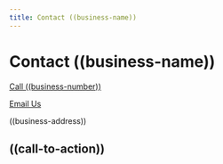```yaml
---
title: Contact ((business-name))
---
```

# Contact ((business-name))

[Call ((business-number))](tel:((business-number)))

[Email Us](mailto:((contact-email)))

((business-address))

## ((call-to-action))

